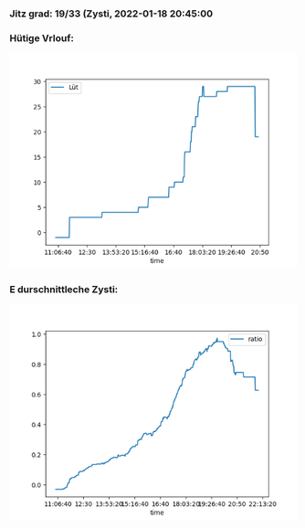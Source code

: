### Jitz grad: 19/33 (Zysti, 2022-01-18 20:45:00

### Hütige Vrlouf:
![Graph](Today.png)

### E durschnittleche Zysti:
![Graph](Zysti.png)